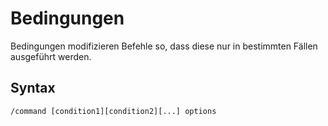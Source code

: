 # Bedingungen

Bedingungen modifizieren Befehle so, dass diese nur in bestimmten Fällen ausgeführt werden.

## Syntax
```
/command [condition1][condition2][...] options
```
